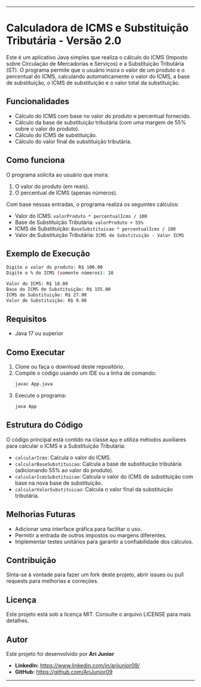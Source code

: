 
---

# Calculadora de ICMS e Substituição Tributária - Versão 2.0

Este é um aplicativo Java simples que realiza o cálculo do ICMS (Imposto sobre Circulação de Mercadorias e Serviços) e a Substituição Tributária (ST). O programa permite que o usuário insira o valor de um produto e o percentual do ICMS, calculando automaticamente o valor do ICMS, a base de substituição, o ICMS de substituição e o valor total da substituição.

## Funcionalidades

- Cálculo do ICMS com base no valor do produto e percentual fornecido.
- Cálculo da base de substituição tributária (com uma margem de 55% sobre o valor do produto).
- Cálculo do ICMS de substituição.
- Cálculo do valor final de substituição tributária.

## Como funciona

O programa solicita ao usuário que insira:
1. O valor do produto (em reais).
2. O percentual de ICMS (apenas números).

Com base nessas entradas, o programa realiza os seguintes cálculos:
- Valor do ICMS: `valorProduto * percentualIcms / 100`
- Base de Substituição Tributária: `valorProduto + 55%`
- ICMS de Substituição: `BaseSubstituicao * percentualIcms / 100`
- Valor de Substituição Tributária: `ICMS de Substituição - Valor ICMS`

## Exemplo de Execução

```bash
Digite o valor do produto: R$ 100.00
Digite o % do ICMS (somente números): 18

Valor do ICMS: R$ 18.00
Base do ICMS de Substituição: R$ 155.00
ICMS de Substituição: R$ 27.90
Valor de Substituição: R$ 9.90
```

## Requisitos

- Java 17 ou superior

## Como Executar

1. Clone ou faça o download deste repositório.
2. Compile o código usando um IDE ou a linha de comando:
   ```bash
   javac App.java
   ```
3. Execute o programa:
   ```bash
   java App
   ```

## Estrutura do Código

O código principal está contido na classe `App` e utiliza métodos auxiliares para calcular o ICMS e a Substituição Tributária:
- `calcularIcms`: Calcula o valor do ICMS.
- `calcularBaseSubstituicao`: Calcula a base de substituição tributária (adicionando 55% ao valor do produto).
- `calcularIcmsSubstituicao`: Calcula o valor do ICMS de substituição com base na nova base de substituição.
- `calcularValorSubstituicao`: Calcula o valor final da substituição tributária.

## Melhorias Futuras

- Adicionar uma interface gráfica para facilitar o uso.
- Permitir a entrada de outros impostos ou margens diferentes.
- Implementar testes unitários para garantir a confiabilidade dos cálculos.

## Contribuição

Sinta-se à vontade para fazer um fork deste projeto, abrir issues ou pull requests para melhorias e correções.

## Licença

Este projeto está sob a licença MIT. Consulte o arquivo LICENSE para mais detalhes.


## Autor
Este projeto foi desenvolvido por **Ari Junior**

- **LinkedIn:** https://www.linkedin.com/in/arijunior09/
- **GitHub:** https://github.com/AriJunior09

---